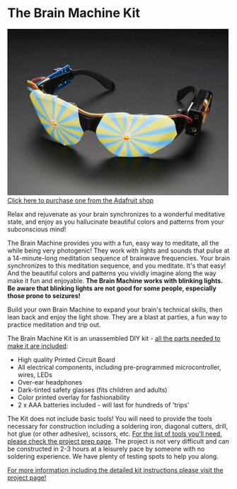 # The Brain Machine Kit

<a href="http://www.adafruit.com/products/287"><img src="assets/board.jpg?raw=true" width="500px">
Click here to purchase one from the Adafruit shop
</a>

Relax and rejuvenate as your brain synchronizes to a wonderful meditative state, and enjoy as you hallucinate beautiful colors and patterns from your subconscious mind!

The Brain Machine provides you with a fun, easy way to meditate, all the while being very photogenic! They work with lights and sounds that pulse at a 14-minute-long meditation sequence of brainwave frequencies. Your brain synchronizes to this meditation sequence, and you meditate. It's that easy! And the beautiful colors and patterns you vividly imagine along the way make it fun and enjoyable. __The Brain Machine works with blinking lights. Be aware that blinking lights are not good for some people, especially those prone to seizures!__

Build your own Brain Machine to expand your brain's technical skills, then lean back and enjoy the light show. They are a blast at parties, a fun way to practice meditation and trip out.

The Brain Machine Kit is an unassembled DIY kit - [all the parts needed to make it are included](https://learn.adafruit.com/brain-machine):

- High quality Printed Circuit Board
- All electrical components, including pre-programmed microcontroller, wires, LEDs
- Over-ear headphones
- Dark-tinted safety glasses (fits children and adults)
- Color printed overlay for fashionability
- 2 x AAA batteries included - will last for hundreds of 'trips'

The Kit does not include basic tools! You will need to provide the tools necessary for construction including a soldering iron, diagonal cutters, drill, hot glue (or other adhesive), scissors, etc. [For the list of tools you'll need, please check the project prep page](https://learn.adafruit.com/brain-machine/preparation). The project is not very difficult and can be constructed in 2-3 hours at a leisurely pace by someone with no soldering experience. We have plenty of testing spots to help you along.

[For more information including the detailed kit instructions please visit the project page!](https://learn.adafruit.com/brain-machine)

